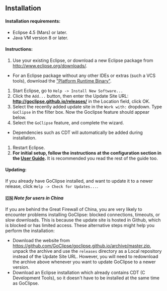 ## Installation

#### Installation requirements: 
 * Eclipse 4.5 (Mars) or later.
 * Java VM version 8 or later.
 
#### Instructions:
 1. Use your existing Eclipse, or download a new Eclipse package from http://www.eclipse.org/downloads/. 
  * For an Eclipse package without any other IDEs or extras (such a VCS tools), download the ["Platform Runtime Binary"](http://archive.eclipse.org/eclipse/downloads/drops4/R-4.5.2-201602121500/#PlatformRuntime). 
 1. Start Eclipse, go to `Help -> Install New Software...`
 1. Click the `Add...` button, then enter the Update Site URL: **http://goclipse.github.io/releases/** in the Location field, click OK.
 1. Select the recently added update site in the `Work with:` dropdown. Type `GoClipse` in the filter box. Now the Goclipse feature should appear below.
 1. Select the `GoClipse` feature, and complete the wizard. 
  * Dependencies such as CDT will automatically be added during installation.
 1. Restart Eclipse. 
 1. **For initial setup, follow the instructions at the configuration section in the [User Guide](UserGuide.md).** It is recommended you read the rest of the guide too.  

#### Updating:
If you already have GoClipse installed, and want to update it to a newer release, click `Help -> Check for Updates...`.

#### :cn: *Note for users in China*
If you are behind the Great Firewall of China, you are very likely to encounter problems installing GoClipse: blocked connections, timeouts, or slow downloads. This is because the update site is hosted in Github, which is blocked or has limited access. These alternative steps might help you perform the installation:

* Download the website from https://github.com/GoClipse/goclipse.github.io/archive/master.zip, unpack the archive and use the `releases` directory as a Local repository instead of the Update Site URL. However, you will need to redownload the archive above whenever you want to update GoClipse to a newer version.
* Download an Eclipse installation which already contains CDT (C Development Tools), so it doesn't have to be installed at the same time as GoClipse.
